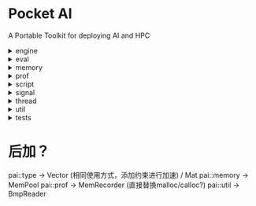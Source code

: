 # Pocket AI

A Portable Toolkit for deploying AI and HPC 

<details>
<summary>engine</summary>

* [cl](https://github.com/cjmcv/pai/tree/master/engine/cl): A small computing framework based on opencl. 
This framework is designed to help you quickly call Opencl API to do the calculations you need.

```cpp
// Usage: After ensuring that your OpenCL is ready, you only need to include this header file. 
//        For more details, please refer to example/cl.
#include "pocket-ai/engine/cl/engine.hpp"
```

* [vk](https://github.com/cjmcv/pai/tree/master/engine/vk): A small computing framework based on vulkan. 
This framework is designed to help you quickly call vulkan's computing API to do the calculations you need.

```cpp
// Usage: After ensuring that your Vulkan is ready, you only need to include this header file. 
//        For more details, please refer to example/vk.
#include "pocket-ai/engine/vk/engine.hpp"
```

* [graph](https://github.com/cjmcv/pai/tree/master/engine/graph): A small multitasking scheduler that can quickly build efficient pipelines for your multiple tasks.

```cpp
// Usage: Only need to include this header file.
//        For more details, please refer to tests/engine/graph/graph_test.cpp.
#include "pocket-ai/engine/graph/graph.hpp"
```

* [infer](https://github.com/cjmcv/pai/tree/master/engine/infer): A tiny inference engine for microprocessors, with a library size of only 10K+.

```cpp
// Usage: 1. Export your tflite model to a header file, as shown in file example/infer/export_model.sh. You will get a model structure file named x_model.h and a model weight file named x_model_params.h. 
//        2. Directly #include "x_model.h" and call Init, Run, and Deinit for utilization.
// More:  1. Use generate_test_models_tinynn.py to generate a custom model based on TinyNN for experiments. As shown in file example/infer/generate_model.sh.
//        2. Generate test data based on TFLite to verify whether the inference is correct. As shown in file example/infer/export_model.sh and example/infer/infer_main.cpp
```

</details>

<details>
<summary>eval</summary>

* [llm](https://github.com/cjmcv/pai/tree/master/eval/llm): A small tool is used to quickly verify whether the end-to-end calculation results are correct when accelerating and optimizing the large language model (LLM) inference engine.

```bash
# Usage: Refer to eval/llm/run.sh.
```
</details>

<details>
<summary>memory</summary>

* align_alloc: Byte-aligned memory allocation.
* allocator: Memory management for memory reuse.
* blocking_queue: A blocking producer-consumer queue using condition_variable and queue.
* frame_shift_cache: Manage the frame shift in audio processing.
* huffman_encoder: Compress the large arrays such as DL models.
* ring_buffer: A blocking ringbuffer.

</details>

<details>
<summary>prof</summary>

* cpu_selector: Choose which CPU core you want to run your code on.
* peak_perf_detector: Evaluate the peak CPU performance using FMLA instructions.
* timer

</details>

<details>
<summary>script</summary>

* obfuscator_a: An immature solution for obfuscating the .a static library. It's necessary to verify the usability of the generated library.

</details>

<details>
<summary>signal</summary>

* rfft / irfft: kiss_fft warpper.

</details>

<details>
<summary>thread</summary>

* internal_thread: It is commonly used for GPU data prefetching.
* thread_pool

</details>

<details>
<summary>util</summary>

* bmp_reader
* logger

</details>

<details>
<summary>tests</summary>

Unit tests
```bash
cd tests && ./build_win_x86.bat # windows
cd tests && ./build.sh          # linux
# run
.\bin\unit_tests
```
</details>


# 后加？
pai::type -> Vector (相同使用方式，添加约束进行加速) / Mat
pai::memory -> MemPool
pai::prof -> MemRecorder (直接替换malloc/calloc?) 
pai::util -> BmpReader
